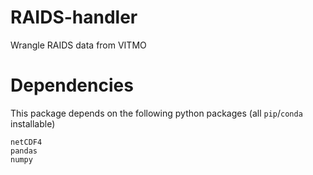 # RAIDS-handler
Wrangle RAIDS data from VITMO

# Dependencies
This package depends on the following python packages (all `pip`/`conda` installable)

```
netCDF4
pandas
numpy
```

